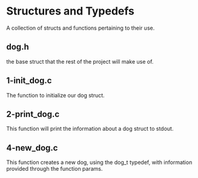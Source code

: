 # Structures and Typedefs
A collection of structs and functions pertaining to their use.

## dog.h
the base struct that the rest of the project will make use of.

## 1-init_dog.c
The function to initialize our dog struct.

## 2-print_dog.c
This function will print the information about a dog struct to stdout.

## 4-new_dog.c
This function creates a new dog, using the dog_t typedef, with
information provided through the function params.